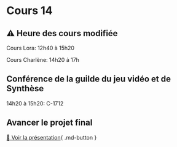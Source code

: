 # Cours 14
## ⚠️ Heure des cours modifiée
Cours Lora: 12h40 à 15h20

Cours Charlène: 14h20 à 17h

## Conférence de la guilde du jeu vidéo et de Synthèse
14h20 à 15h20: C-1712

## Avancer le projet final
[📁 Voir la présentation](https://cmontmorency365-my.sharepoint.com/:b:/g/personal/lora_boisvert_cmontmorency_qc_ca/EbORw7nH2j9Epj5s-m1xY58BtO5SrE7HiO0TXAMxanut8g?e=YAEyth){ .md-button }
